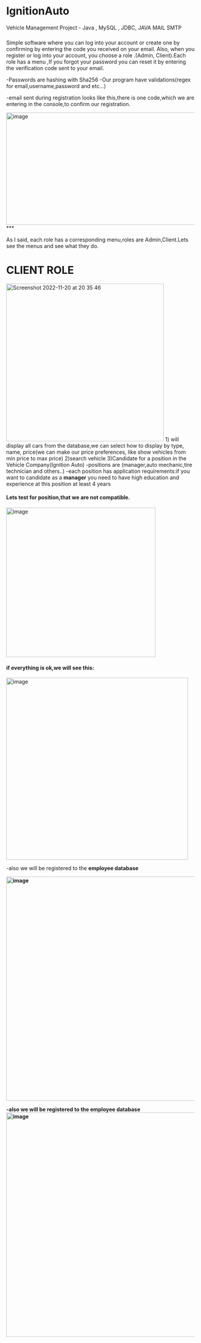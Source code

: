 # IgnitionAuto
Vehicle Management Project - Java , MySQL , JDBC, JAVA MAIL SMTP


###
Simple software where you can log into your account or create one by confirming by entering the code you received on your email.
Also, when you register or log into your account,  you choose a role .(Admin, Client).Each role has a menu ,If you forgot your password you can reset it by entering the verification code sent to your email.

-Passwords are hashing with Sha256
-Our program have validations(regex for email,username,password and etc...) 

-email sent during registration looks like this,there is one code,which we are entering in the console,to confirm our registration.

<img width="900" height="300" alt="image" src="https://user-images.githubusercontent.com/49691399/202919101-e406558b-1f4a-4e4f-9660-1f6e7fdb4518.png">
***

As I said, each role has a corresponding menu,roles are Admin,Client.Lets see the menus and see what they do.
<h1>CLIENT ROLE</h1>

<img width="421" alt="Screenshot 2022-11-20 at 20 35 46" src="https://user-images.githubusercontent.com/49691399/202919985-dc4adddb-cd35-4a82-96ad-d749475dc42e.png">
1) will display all cars from the database,we can select how to display by type, name, price(we can make our price preferences, like show vehicles from min price to max price) 
2)search vehicle
3)Candidate for a position in the Vehicle Company(Ignition Auto) 
-positions are (manager,auto mechanic,tire technician and others..)
-each position has application requirements:if you want to candidate as a <b>manager</b> you need to have high education and experience at this position at least 4 years

#### Lets test for position,that we are not compatible.

<img width="399" alt="image" src="https://user-images.githubusercontent.com/49691399/202921098-5defc307-583f-46e0-b513-14fd260e0df6.png">


#### if everything is ok,we will see this:

<img width="486" alt="image" src="https://user-images.githubusercontent.com/49691399/202921165-a2f9a90c-aa9a-4501-b92c-fa2ed01b8514.png">

-also we will be registered to the <b> employee <b> database
  
  <img width="599" alt="image" src="https://user-images.githubusercontent.com/49691399/202921276-d6a6bdee-38f2-41f6-989f-f4de00357fb7.png">

  -also we will be registered to the  employee  database <img width="599" alt="image" src="https://user-images.githubusercontent.com/49691399/202921284-4d35797b-7f9f-4a82-91ad-04f8c8f141e1.png">

